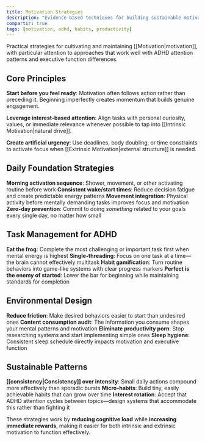 ```yaml
---
title: Motivation Strategies
description: "Evidence-based techniques for building sustainable motivation patterns, particularly effective for ADHD brains."
compartir: true
tags: [motivation, adhd, habits, productivity]
---
```


Practical strategies for cultivating and maintaining [[Motivation|motivation]], with particular attention to approaches that work well with ADHD attention patterns and executive function differences.

## Core Principles

**Start before you feel ready**: Motivation often follows action rather than preceding it. Beginning imperfectly creates momentum that builds genuine engagement.

**Leverage interest-based attention**: Align tasks with personal curiosity, values, or immediate relevance whenever possible to tap into [[Intrinsic Motivation|natural drive]].

**Create artificial urgency**: Use deadlines, body doubling, or time constraints to activate focus when [[Extrinsic Motivation|external structure]] is needed.

## Daily Foundation Strategies

**Morning activation sequence**: Shower, movement, or other activating routine before work
**Consistent wake/start times**: Reduce decision fatigue and create predictable energy patterns
**Movement integration**: Physical activity before mentally demanding tasks improves focus and motivation
**Zero-day prevention**: Commit to doing *something* related to your goals every single day, no matter how small

## Task Management for ADHD

**Eat the frog**: Complete the most challenging or important task first when mental energy is highest
**Single-threading**: Focus on one task at a time—the brain cannot effectively multitask
**Habit gamification**: Turn routine behaviors into game-like systems with clear progress markers
**Perfect is the enemy of started**: Lower the bar for beginning while maintaining standards for completion

## Environmental Design

**Reduce friction**: Make desired behaviors easier to start than undesired ones
**Content consumption audit**: The information you consume shapes your mental patterns and motivation
**Eliminate productivity porn**: Stop researching systems and start implementing simple ones
**Sleep hygiene**: Consistent sleep schedule directly impacts motivation and executive function

## Sustainable Patterns

**[[consistency|Consistency]] over intensity**: Small daily actions compound more effectively than sporadic bursts
**Micro-habits**: Build tiny, easily achievable habits that can grow over time
**Interest rotation**: Accept that ADHD attention cycles between topics—design systems that accommodate this rather than fighting it

These strategies work by **reducing cognitive load** while **increasing immediate rewards**, making it easier for both intrinsic and extrinsic motivation to function effectively.